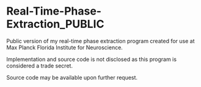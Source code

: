 # Real-Time-Phase-Extraction_PUBLIC
Public version of my real-time phase extraction program created for use at Max Planck Florida Institute for Neuroscience. 

Implementation and source code is not disclosed as this program is considered a trade secret.

Source code may be available upon further request.
